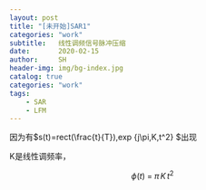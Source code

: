```yaml
---
layout: post
title: "[未开始]SAR1"
categories: "work"
subtitle:   线性调频信号脉冲压缩
date:       2020-02-15
author:     SH
header-img: img/bg-index.jpg
catalog: true
categories: "work"
tags: 
	- SAR
	- LFM
---
```


因为有$s(t)=rect(\frac{t}{T})\,exp \{j\pi\,K\,t^2\} $出现

K是线性调频率，

$$\phi(t)\;=\;\pi\,K\,t^2$$



